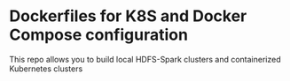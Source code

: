 # Dockerfiles for K8S and Docker Compose configuration

This repo allows you to build local HDFS-Spark clusters and containerized Kubernetes clusters
